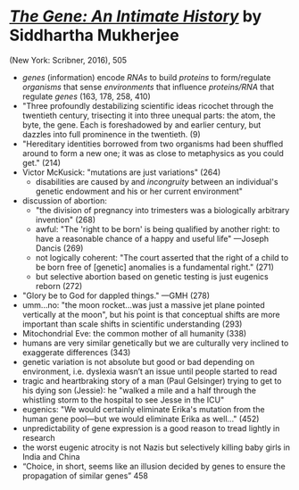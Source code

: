 # [*The Gene: An Intimate History*](https://www.amazon.com/Gene-Intimate-History-Siddhartha-Mukherjee/dp/147673352X/ref=sr_1_1?crid=20911MCXTRS4R&keywords=the+gene&qid=1551315252&s=gateway&sprefix=shadow+white+9%2F1%2Caps%2C167&sr=8-1) by Siddhartha Mukherjee

(New York: Scribner, 2016), 505

- *genes* (information) encode *RNAs* to build *proteins* to form/regulate *organisms* that sense *environments* that influence *proteins/RNA* that regulate *genes* (163, 178, 258, 410)
- "Three profoundly destabilizing scientific ideas ricochet through the twentieth century, trisecting it into three unequal parts: the atom, the byte, the gene. Each is foreshadowed by and earlier century, but dazzles into full prominence in the twentieth. (9)
- "Hereditary identities borrowed from two organisms had been shuffled around to form a new one; it was as close to metaphysics as you could get." (214)
- Victor McKusick: "mutations are just variations" (264)
  - disabilities are caused by and *incongruity* between an individual's genetic endowment and his or her current environment"
- discussion of abortion:
  - "the division of pregnancy into trimesters was a biologically arbitrary invention" (268)
  - awful: "The 'right to be born' is being qualified by another right: to have a reasonable chance of a happy and useful life" —Joseph Dancis (269)
  - not logically coherent: "The court asserted that the right of a child to be born free of [genetic] anomalies is a fundamental right." (271)
  - but selective abortion based on genetic testing is just eugenics reborn (272)
- "Glory be to God for dappled things." —GMH (278)
- umm...no: "the moon rocket...was just a massive jet plane pointed vertically at the moon", but his point is that conceptual shifts are more important than scale shifts in scientific understanding (293)
- Mitochondrial Eve: the common mother of all humanity (338)
- humans are very similar genetically but we are culturally very inclined to exaggerate differences (343)
- genetic variation is not absolute but good or bad depending on environment, i.e. dyslexia wasn’t an issue until people started to read 
- tragic and heartbraking story of a man (Paul Gelsinger) trying to get to his dying son (Jessie): he "walked a mile and a half through the whistling storm to the hospital to see Jesse in the ICU"
- eugenics: "We would certainly eliminate Erika's mutation from the human gene pool—but we would eliminate Erika as well..." (452)
- unpredictability of gene expression is a good reason to tread lightly in research
- the worst eugenic atrocity is not Nazis but selectively killing baby girls in India and China
- “Choice, in short, seems like an illusion decided by genes to ensure the propagation of similar genes” 458
